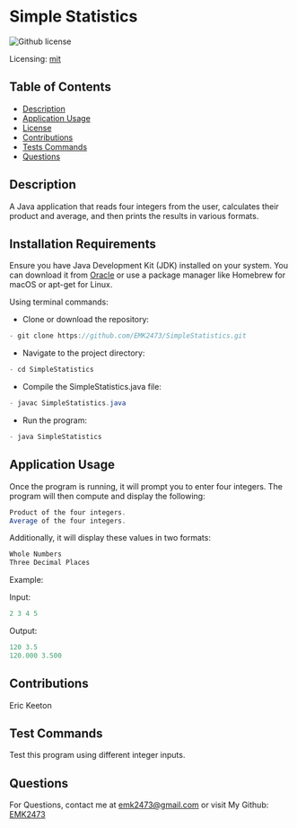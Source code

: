 # Simple Statistics
![Github license](https://img.shields.io/badge/mit-blue.svg)
 
 Licensing: [mit](https://choosealicense.com/licenses/mit/)

## Table of Contents
- [Description](#description)
- [Application Usage](#application-usage)
- [License](#licensing-information)
- [Contributions](#contributions)
- [Tests Commands](#tests-commands)
- [Questions](#questions)
## Description
A Java application that reads four integers from the user, calculates their product and average, and then prints the results in various formats.

## Installation Requirements
Ensure you have Java Development Kit (JDK) installed on your system. You can download it from [Oracle](https://www.oracle.com/java/technologies/downloads/) or use a package manager like Homebrew for macOS or apt-get for Linux. 

Using terminal commands: 

- Clone or download the repository: 
```Java 
- git clone https://github.com/EMK2473/SimpleStatistics.git 
```

- Navigate to the project directory: 
```Java
- cd SimpleStatistics 
```
- Compile the SimpleStatistics.java file: 
```Java
- javac SimpleStatistics.java 
```
- Run the program: 
```Java
- java SimpleStatistics
```

## Application Usage
Once the program is running, it will prompt you to enter four integers. The program will then compute and display the following:

```Java
Product of the four integers.
Average of the four integers.
```
Additionally, it will display these values in two formats:
```Java
Whole Numbers
Three Decimal Places
```
Example: 

Input:
```Java
2 3 4 5
```
Output:
```Java
120 3.5
120.000 3.500
```

## Contributions
Eric Keeton

## Test Commands
Test this program using different integer inputs.

## Questions
For Questions, contact me at emk2473@gmail.com or visit My Github: [EMK2473](https://github.com/EMK2473)